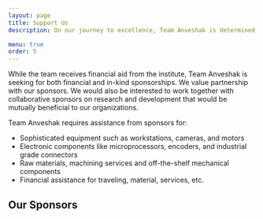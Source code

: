 ```yaml
---
layout: page
title: Support Us
description: On our journey to excellence, Team Anveshak is determined to climb to a position in the top 3 in URC 2018.The team is working on research and development for ecstatic innovations in the field of robotics, the requirement for which is having cutting edge technology at our disposal.

menu: true
order: 5
---
```

While the team receives financial aid from the institute, Team Anveshak is seeking for both financial and in-kind sponsorships. We value partnership with our sponsors. We would also be interested to work together with collaborative sponsors on research and development that would be mutually beneficial to our organizations.    

Team Anveshak requires assistance from sponsors for:

* Sophisticated equipment such as workstations, cameras, and motors
* Electronic components like microprocessors, encoders, and industrial grade connectors
* Raw materials, machining services and off-the-shelf mechanical components
* Financial assistance for traveling, material, services, etc.

## Our Sponsors
